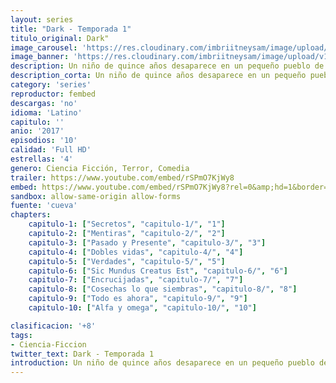 ```yaml
---
layout: series
title: "Dark - Temporada 1"
titulo_original: Dark"
image_carousel: 'https://res.cloudinary.com/imbriitneysam/image/upload/v1547164646/dark-poster-min.jpg'
image_banner: 'https://res.cloudinary.com/imbriitneysam/image/upload/v1547164649/dark-banner-min.jpg'
description: Un niño de quince años desaparece en un pequeño pueblo de Alemania. Sería algo rutinario de no ser porque al poco tiempo, hay una segunda desaparición. Estos dos sucesos pondrán en jaque a cuatro familias, quienes tendrán que sacar a la luz pasados turbios, dobles vidas y heridas sin sanar si quieren encontrarlos.
description_corta: Un niño de quince años desaparece en un pequeño pueblo de Alemania. Sería algo rutinario de no ser porque al poco tiempo, hay una segunda desaparición. Estos dos sucesos pondrán en jaque a cuatro familias, quienes tendrán que sacar a la luz....
category: 'series'
reproductor: fembed
descargas: 'no'
idioma: 'Latino'
capitulo: ''
anio: '2017'
episodios: '10'
calidad: 'Full HD'
estrellas: '4'
genero: Ciencia Ficción, Terror, Comedia
trailer: https://www.youtube.com/embed/rSPmO7KjWy8
embed: https://www.youtube.com/embed/rSPmO7KjWy8?rel=0&amp;hd=1&border=0&wmode=opaque&enablejsapi=1&modestbranding=1&controls=1&showinfo=1
sandbox: allow-same-origin allow-forms 
fuente: 'cueva'
chapters:
    capitulo-1: ["Secretos", "capitulo-1/", "1"]
    capitulo-2: ["Mentiras", "capitulo-2/", "2"]
    capitulo-3: ["Pasado y Presente", "capitulo-3/", "3"]
    capitulo-4: ["Dobles vidas", "capitulo-4/", "4"]
    capitulo-5: ["Verdades", "capitulo-5/", "5"]
    capitulo-6: ["Sic Mundus Creatus Est", "capitulo-6/", "6"]
    capitulo-7: ["Encrucijadas", "capitulo-7/", "7"]
    capitulo-8: ["Cosechas lo que siembras", "capitulo-8/", "8"]
    capitulo-9: ["Todo es ahora", "capitulo-9/", "9"]
    capitulo-10: ["Alfa y omega", "capitulo-10/", "10"]

clasificacion: '+8'
tags:
- Ciencia-Ficcion
twitter_text: Dark - Temporada 1
introduction: Un niño de quince años desaparece en un pequeño pueblo de Alemania. Sería algo rutinario de no ser porque al poco tiempo, hay una segunda desaparición. Estos dos sucesos pondrán en jaque a cuatro familias, quienes tendrán que sacar a la luz....
---
```












